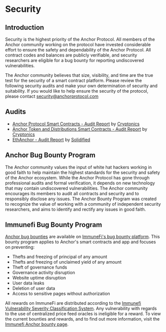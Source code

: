 # Security

## Introduction

Security is the highest priority of the Anchor Protocol. All members of the Anchor community working on the protocol have invested considerable effort to ensure the safety and dependability of the Anchor Protocol. All contract codes and balances are publicly verifiable, and security researchers are eligible for a bug bounty for reporting undiscovered vulnerabilities.

The Anchor community believes that size, visibility, and time are the true test for the security of a smart contract platform. Please review the following security audits and make your own determination of security and suitability. If you would like to help ensure the security of the protocol, please contact security@anchorprotocol.com

## Audits

* [Anchor Protocol Smart Contracts - Audit Report](https://anchorprotocol.com/docs/Audit%20Report%20-%20Anchor%20Protocol%20\[20210308].pdf) by [Cryptonics](https://cryptonics.consulting)
* [Anchor Token and Distributions Smart Contracts - Audit Report](https://anchorprotocol.com/docs/Audit%20Report%20-%20Anchor%20Protocol%20\[20210406].pdf) by [Cryptonics](https://cryptonics.consulting)
* [EthAnchor - Audit Report](https://anchorprotocol.com/docs/Audit%20Report%20-%20EthAnchor%20\[09.07.2021].pdf) by [Solidified](https://solidified.io)

## Anchor Bug Bounty Program

The Anchor community values the input of white hat hackers working in good faith to help maintain the highest standards for the security and safety of the Anchor ecosystem. While the Anchor Protocol has gone through professional audits and formal verification, it depends on new technology that may contain undiscovered vulnerabilities. The Anchor community encourages its members to audit all contracts and security and to responsibly disclose any issues. The Anchor Bounty Program was created to recognize the value of working with a community of independent security researchers, and aims to identify and rectify any issues in good faith.

## Immunefi Bug Bounty Program

[Anchor bug bounties](https://immunefi.com/bounty/anchor/) are available on [ImmuneFi's bug bounty platform](https://immunefi.com/bounty/anchor/). This bounty program applies to Anchor's smart contracts and app and focuses on preventing:&#x20;

* Thefts and freezing of principal of any amount&#x20;
* Thefts and freezing of unclaimed yield of any amount&#x20;
* Theft of governance funds&#x20;
* Governance activity disruption&#x20;
* Website uptime disruption&#x20;
* User data leaks&#x20;
* Deletion of user data&#x20;
* Access to sensitive pages without authorization&#x20;

All rewards on ImmuneFi are distributed according to the [Immunefi Vulnerability Severity Classification System](https://immunefi.com/severity-updated/). Any vulnerability with regards to the use of centralized price feed oracles is ineligible for a reward. To view the current bounties and rewards, and to find out more information, visit the [Immunefi Anchor bounty page](https://immunefi.com/bounty/anchor/).

